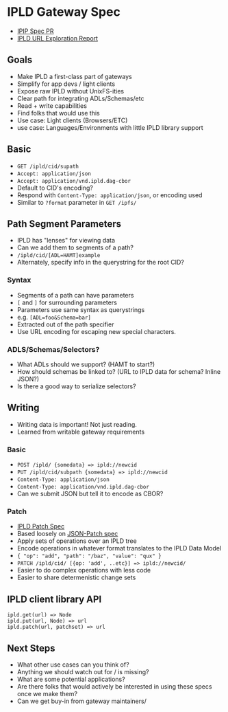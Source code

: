 # IPLD Gateway Spec

<!--
Hey folks, in this session we're going to be looking at some of the ideas I've had about exposing high level IPLD APIs via gateways and custom protocol handlers in browsers.
We'll be periodically pausing to take questions/comments from the room so we can figure out a spec that works for everyone.
-->

- [IPIP Spec PR](https://github.com/ipfs/specs/pull/293)
- [IPLD URL Exploration Report](https://github.com/ipld/ipld/blob/e6cfab631d2bd24bf158d3a85e126514c98de5ce/notebook/exploration-reports/2022.03-ipld-url-scheme.md#future-work)

## Goals

<!--
Starting out, here's some of the assumptions and goals I had when going about this.
-->

- Make IPLD a first-class part of gateways
- Simplify for app devs / light clients
- Expose raw IPLD without UnixFS-ities
- Clear path for integrating ADLs/Schemas/etc
- Read + write capabilities
- Find folks that would use this
- Use case: Light clients (Browsers/ETC)
- use case: Languages/Environments with little IPLD library support

## Basic

<!--
With that in mind, let's talk about some basic APIs we could expose on the gateway for loading IPLD content.
Obviously, getting a CID can be useful, and we could extend it with the standard `Accept` header from browsers to get data out in different formats.
Similarly the gateway will inform us what the encoding is for the data we asked for.
-->

- `GET /ipld/cid/supath`
- `Accept: application/json`
- `Accept: application/vnd.ipld.dag-cbor`
- Default to CID's encoding?
- Respond with `Content-Type: application/json`, or encoding used
- Similar to `?format` parameter in `GET /ipfs/`

## Path Segment Parameters

<!--
A slightly more advanced feature, which makes raw IPLD different from IPFS paths, is the ability to view data through different lenses.
I propose we take full advantage of this in gateways and make it easy for applications to signal that they would like to use ADLs and the such.
With this we can apply ADLs, schemas, and selectors for segments in the IPLD path.
-->

- IPLD has "lenses" for viewing data
- Can we add them to segments of a path?
- `/ipld/cid/[ADL=HAMT]example`
- Alternately, specify info in the querystring for the root CID?

### Syntax

<!--
Each `segment` in an IPLD path can have some parameters surrounded by `[` and `]`.
The content of these parameters follows the same encoding as query strings, where parameters specify lenses and IPLD transofmrations that should be made on the data before returning it to the client.
-->

- Segments of a path can have parameters
- `[` and `]` for surrounding parameters
- Parameters use same syntax as querystrings
- e.g. `[ADL=foo&Schema=bar]`
- Extracted out of the path specifier
- Use URL encoding for escaping new special characters.

### ADLS/Schemas/Selectors?

<!--
So, I'd like to reserve this parameter syntax sooner than later, but I'd like some feedback before suggesting specific ways that parameters should be handled.
I've put some questions together that it'd be useful to contemplate and to record answers from folks in the room.
Feel free to bring up related points here too.
-->

- What ADLs should we support? (HAMT to start?)
- How should schemas be linked to? (URL to IPLD data for schema? Inline JSON?)
- Is there a good way to serialize selectors?

## Writing

<!--
So, reading IPLD data is a good start, but I think that authoring content is just as important if not more so important for p2p tech to really spread.
With that in mind, I wanted to apply some of the learnings from writable gateways for IPFS and IPNS to IPLD.
-->

- Writing data is important! Not just reading.
- Learned from writable gateway requirements

### Basic

<!--
Uploading IPLD data could be similar to IPFS.
We can POST data encoded in whatever format we're used to to `/ipld/` and get back the CID for it.
Or we can PUT some data over top of an existing CID with some data and get back an updated root.
We'll also need to figure out how long data would be persisted and how this could interact with pinning services.
As well, similar to being able to read data in different formats, we can hint to the gateway which encoding we're using for IPLD.
One thing that remains is to figure out how we could POST data in one encoding, but have the gateway save it in another one.
This could be useul for cases where JSON is easier for your application to work with, but you want to store the data in a more efficient format like dag-cbor.
-->

- `POST /ipld/ {somedata} => ipld://newcid`
- `PUT /ipld/cid/subpath {somedata} => ipld://newcid`
- `Content-Type: application/json`
- `Content-Type: application/vnd.ipld.dag-cbor`
- Can we submit JSON but tell it to encode as CBOR?

### Patch

<!--
For cases where we want to perform several changes to a dataset at once, we can make use of the IPLD Patch spec.
This is based on JSON-Patch for specifying operations to apply, but it works with the IPLD data model and can use any encoding that is supported by it.
Coincidentally, the HTTP spec has a standard PATCH method which we can leverage for adding in data.
This makes it easier for applications to represent complex changes and to determenistically share change sets.
-->

- [IPLD Patch Spec](https://ipld.io/specs/patch/)
- Based loosely on [JSON-Patch spec](https://datatracker.ietf.org/doc/html/rfc6902/)
- Apply sets of operations over an IPLD tree
- Encode operations in whatever format translates to the IPLD Data Model
- `{ "op": "add", "path": "/baz", "value": "qux" }`
- `PATCH /ipld/cid/ [{op: 'add', ..etc}] => ipld://newcid/`
- Easier to do complex operations with less code
- Easier to share determenistic change sets

## IPLD client library API

<!--
Outside of gateways, it would be useful to think about how these same operations could be exposed via IPLD APIs.
I propose having raw mappings between IPLD APIs/CLI tools and the gateway so that applications could have a standard way of thinking about working with IPLD along side the nitty-gritty low level APIs for when they need them.
-->

```
ipld.get(url) => Node
ipld.put(url, Node) => url
ipld.patch(url, patchset) => url
```

## Next Steps

- What other use cases can you think of?
- Anything we should watch out for / is missing?
- What are some potential applications?
- Are there folks that would actively be interested in using these specs once we make them?
- Can we get buy-in from gateway maintainers/
